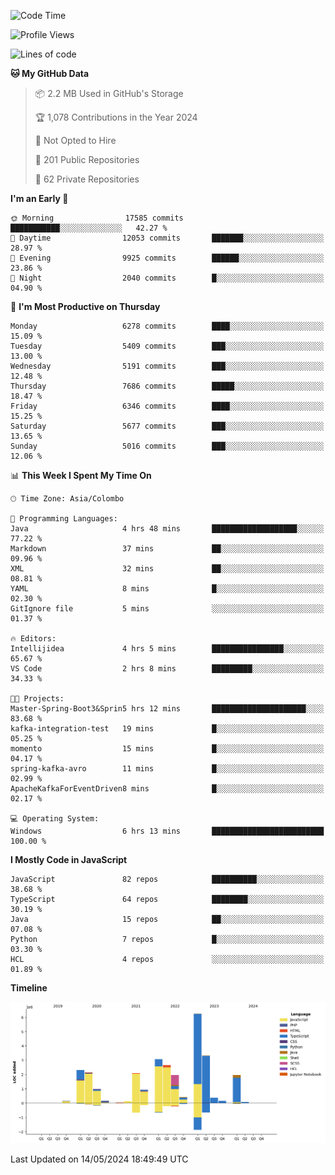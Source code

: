 
<!--START_SECTION:waka-->
![Code Time](http://img.shields.io/badge/Code%20Time-1%2C674%20hrs%2018%20mins-blue)

![Profile Views](http://img.shields.io/badge/Profile%20Views-0-blue)

![Lines of code](https://img.shields.io/badge/From%20Hello%20World%20I%27ve%20Written-29.1%20million%20lines%20of%20code-blue)

**🐱 My GitHub Data** 

> 📦 2.2 MB Used in GitHub's Storage 
 > 
> 🏆 1,078 Contributions in the Year 2024
 > 
> 🚫 Not Opted to Hire
 > 
> 📜 201 Public Repositories 
 > 
> 🔑 62 Private Repositories 
 > 
**I'm an Early 🐤** 

```text
🌞 Morning                17585 commits       ███████████░░░░░░░░░░░░░░   42.27 % 
🌆 Daytime                12053 commits       ███████░░░░░░░░░░░░░░░░░░   28.97 % 
🌃 Evening                9925 commits        ██████░░░░░░░░░░░░░░░░░░░   23.86 % 
🌙 Night                  2040 commits        █░░░░░░░░░░░░░░░░░░░░░░░░   04.90 % 
```
📅 **I'm Most Productive on Thursday** 

```text
Monday                   6278 commits        ████░░░░░░░░░░░░░░░░░░░░░   15.09 % 
Tuesday                  5409 commits        ███░░░░░░░░░░░░░░░░░░░░░░   13.00 % 
Wednesday                5191 commits        ███░░░░░░░░░░░░░░░░░░░░░░   12.48 % 
Thursday                 7686 commits        █████░░░░░░░░░░░░░░░░░░░░   18.47 % 
Friday                   6346 commits        ████░░░░░░░░░░░░░░░░░░░░░   15.25 % 
Saturday                 5677 commits        ███░░░░░░░░░░░░░░░░░░░░░░   13.65 % 
Sunday                   5016 commits        ███░░░░░░░░░░░░░░░░░░░░░░   12.06 % 
```


📊 **This Week I Spent My Time On** 

```text
🕑︎ Time Zone: Asia/Colombo

💬 Programming Languages: 
Java                     4 hrs 48 mins       ███████████████████░░░░░░   77.22 % 
Markdown                 37 mins             ██░░░░░░░░░░░░░░░░░░░░░░░   09.96 % 
XML                      32 mins             ██░░░░░░░░░░░░░░░░░░░░░░░   08.81 % 
YAML                     8 mins              █░░░░░░░░░░░░░░░░░░░░░░░░   02.30 % 
GitIgnore file           5 mins              ░░░░░░░░░░░░░░░░░░░░░░░░░   01.37 % 

🔥 Editors: 
Intellijidea             4 hrs 5 mins        ████████████████░░░░░░░░░   65.67 % 
VS Code                  2 hrs 8 mins        █████████░░░░░░░░░░░░░░░░   34.33 % 

🐱‍💻 Projects: 
Master-Spring-Boot3&Sprin5 hrs 12 mins       █████████████████████░░░░   83.68 % 
kafka-integration-test   19 mins             █░░░░░░░░░░░░░░░░░░░░░░░░   05.25 % 
momento                  15 mins             █░░░░░░░░░░░░░░░░░░░░░░░░   04.17 % 
spring-kafka-avro        11 mins             █░░░░░░░░░░░░░░░░░░░░░░░░   02.99 % 
ApacheKafkaForEventDriven8 mins              █░░░░░░░░░░░░░░░░░░░░░░░░   02.17 % 

💻 Operating System: 
Windows                  6 hrs 13 mins       █████████████████████████   100.00 % 
```

**I Mostly Code in JavaScript** 

```text
JavaScript               82 repos            ██████████░░░░░░░░░░░░░░░   38.68 % 
TypeScript               64 repos            ████████░░░░░░░░░░░░░░░░░   30.19 % 
Java                     15 repos            ██░░░░░░░░░░░░░░░░░░░░░░░   07.08 % 
Python                   7 repos             █░░░░░░░░░░░░░░░░░░░░░░░░   03.30 % 
HCL                      4 repos             ░░░░░░░░░░░░░░░░░░░░░░░░░   01.89 % 
```



**Timeline**

![Lines of Code chart](https://raw.githubusercontent.com/ccweerasinghe1994/ccweerasinghe1994/master/assets/bar_graph.png)


 Last Updated on 14/05/2024 18:49:49 UTC
<!--END_SECTION:waka-->
